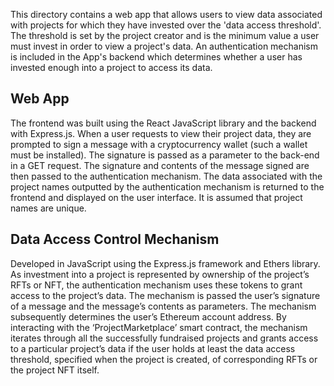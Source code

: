 This directory contains a web app that allows users to view data associated with projects for which they have invested over the 'data access threshold'. The threshold is set by the project creator and is the minimum value a user must invest in order to view a project's data. An authentication mechanism is included in the App's backend which determines whether a user has invested enough into a project to access its data.

## Web App
The frontend was built using the React JavaScript library and the backend with Express.js. When a user requests to view their project data, they are prompted to sign a message with a cryptocurrency wallet (such a wallet must be installed). The signature is passed as a parameter to the back-end in a GET request. The signature and contents of the message signed are then passed to the authentication mechanism. The data associated with the project names outputted by the authentication mechanism is returned to the frontend and displayed on the user interface. It is assumed that project names are unique.

## Data Access Control Mechanism
Developed in JavaScript using the Express.js framework and Ethers library. As investment into a project is represented by ownership of the project’s RFTs or NFT, the authentication mechanism uses these tokens to grant access to the project’s data. The mechanism is passed the user’s signature of a message and the message’s contents as parameters. The mechanism subsequently determines the user’s Ethereum account address. By interacting with the ‘ProjectMarketplace’ smart contract, the mechanism iterates through all the successfully fundraised projects and grants access to a particular project’s data if the user holds at least the data access threshold, specified when the project is created, of corresponding RFTs or the project NFT itself.
